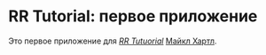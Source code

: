 # RR Tutorial: первое приложение

Это первое приложение для 
[*RR Tutuorial*](http://railstutorials.org/)
 [Майкл Хартл](http://michelhartll.com/).